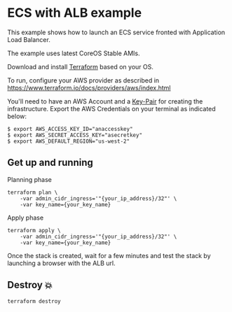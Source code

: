 # ECS with ALB example

This example shows how to launch an ECS service fronted with Application Load Balancer.

The example uses latest CoreOS Stable AMIs.

Download and install [Terraform](https://www.terraform.io/downloads.html) based on your OS.

To run, configure your AWS provider as described in https://www.terraform.io/docs/providers/aws/index.html

You'll need to have an AWS Account and a [Key-Pair](http://docs.aws.amazon.com/AWSEC2/latest/UserGuide/ec2-key-pairs.html) for creating the infrastructure. Export the AWS Credentials on your terminal as indicated below:

```
$ export AWS_ACCESS_KEY_ID="anaccesskey"
$ export AWS_SECRET_ACCESS_KEY="asecretkey"
$ export AWS_DEFAULT_REGION="us-west-2"
```

## Get up and running

Planning phase

```
terraform plan \
	-var admin_cidr_ingress='"{your_ip_address}/32"' \
	-var key_name={your_key_name}
```

Apply phase

```
terraform apply \
	-var admin_cidr_ingress='"{your_ip_address}/32"' \
	-var key_name={your_key_name}
```

Once the stack is created, wait for a few minutes and test the stack by launching a browser with the ALB url.

## Destroy :boom:

```
terraform destroy
```
